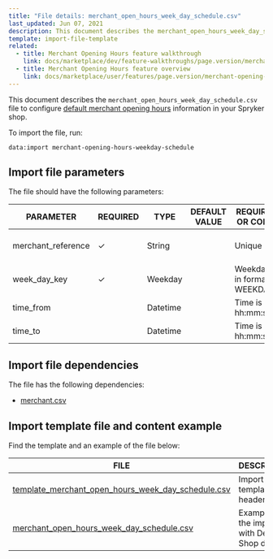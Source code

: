 ```yaml
---
title: "File details: merchant_open_hours_week_day_schedule.csv"
last_updated: Jun 07, 2021
description: This document describes the merchant_open_hours_week_day_schedule.csv file to configure merchant opening hours information in your Spryker shop.
template: import-file-template
related:
  - title: Merchant Opening Hours feature walkthrough
    link: docs/marketplace/dev/feature-walkthroughs/page.version/merchant-opening-hours-feature-walkthrough.html
  - title: Merchant Opening Hours feature overview
    link: docs/marketplace/user/features/page.version/merchant-opening-hours-feature-overview.html
---
```


This document describes the `merchant_open_hours_week_day_schedule.csv` file to configure [default merchant opening hours](/docs/marketplace/user/features/{{site.version}}/merchant-opening-hours-feature-overview.html) information in your Spryker shop.

To import the file, run:

```
data:import merchant-opening-hours-weekday-schedule
```

## Import file parameters

The file should have the following parameters:

| PARAMETER      | REQUIRED | TYPE | DEFAULT VALUE | REQUIREMENTS OR COMMENTS           | DESCRIPTION            |
| -------------- | ----------- | ------ | -------------- | ---------------------------- | ----------------------------- |
| merchant_reference | &check;             | String   |                   | Unique                                  | Identifier of the merchant in the system. |
| week_day_key       | &check;             | Weekday  |                   | Weekday name is in format: WEEKDAY_NAME | Weekday name.                             |
| time_from          |               | Datetime |                   | Time is in format. hh:mm:ss              | Time from.                                |
| time_to            |               | Datetime |                   | Time is in format. hh:mm:ss              | Time to.                                  |

## Import file dependencies

The file has the following dependencies:

- [merchant.csv](/docs/marketplace/dev/data-import/{{site.version}}/file-details-merchant.csv.html)

## Import template file and content example

Find the template and an example of the file below:

| FILE   | DESCRIPTION    |
| ---------------------------- | ---------------------------- |
| [template_merchant_open_hours_week_day_schedule.csv](https://spryker.s3.eu-central-1.amazonaws.com/docs/Developer+Guide/Back-End/Data+Manipulation/Data+Ingestion/Data+Import/Data+Import+Categories/Marketplace+setup/template_merchant_open_hours_week_day_schedule.csv) | Import file template with headers only.         |
| [merchant_open_hours_week_day_schedule.csv](https://spryker.s3.eu-central-1.amazonaws.com/docs/Developer+Guide/Back-End/Data+Manipulation/Data+Ingestion/Data+Import/Data+Import+Categories/Marketplace+setup/merchant_open_hours_week_day_schedule.csv) | Example of the import file with Demo Shop data. |
